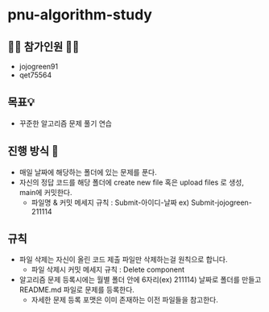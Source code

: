 # pnu-algorithm-study
## 🙋‍♂️ 참가인원 🙋‍♀️
- jojogreen91
- qet75564
## 목표💡
- 꾸준한 알고리즘 문제 풀기 연습
## 진행 방식 🎲
- 매일 날짜에 해당하는 폴더에 있는 문제를 푼다.
- 자신의 정답 코드를 해당 폴더에 create new file 혹은 upload files 로 생성, main에 커밋한다.
  - 파일명 & 커밋 메세지 규칙 : Submit-아이디-날짜 ex) Submit-jojogreen-211114
## 규칙
- 파일 삭제는 자신이 올린 코드 제출 파일만 삭제하는걸 원칙으로 합니다.
  - 파일 삭제시 커밋 메세지 규칙 : Delete component
- 알고리즘 문제 등록시에는 월별 폴더 안에 6자리(ex) 211114) 날짜로 폴더를 만들고 README.md 파일로 문제를 등록한다.
  - 자세한 문제 등록 포맷은 이미 존재하는 이전 파일들을 참고한다.
